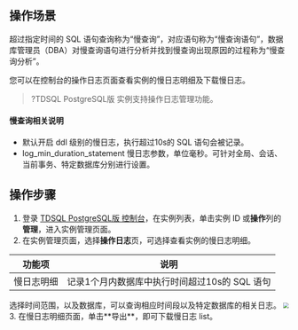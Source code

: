 ## 操作场景
超过指定时间的 SQL 语句查询称为“慢查询”，对应语句称为“慢查询语句”，数据库管理员（DBA）对慢查询语句进行分析并找到慢查询出现原因的过程称为“慢查询分析”。

您可以在控制台的操作日志页面查看实例的慢日志明细及下载慢日志。
>?TDSQL PostgreSQL版 实例支持操作日志管理功能。
>
#### 慢查询相关说明
- 默认开启 ddl 级别的慢日志，执行超过10s的 SQL 语句会被记录。
- log_min_duration_statement 慢日志参数，单位毫秒。可针对全局、会话、当前事务、特定数据库分别进行设置。

## 操作步骤
1. 登录 [TDSQL PostgreSQL版 控制台](https://console.cloud.tencent.com/tdsqld/instance-tdpg)，在实例列表，单击实例 ID 或**操作**列的**管理**，进入实例管理页面。
2. 在实例管理页面，选择**操作日志**页，可选择查看实例的慢日志明细。
<table>
<thead><tr><th>功能项</th><th>说明</th></tr></thead>
<tbody><tr>
<td>慢日志明细</td><td>记录1个月内数据库中执行时间超过10s的 SQL 语句</td></tr>
</tbody></table>
选择时间范围，以及数据库，可以查询相应时间段以及特定数据库的相关日志。
<img src="https://qcloudimg.tencent-cloud.cn/raw/ad728f9a15ce50518d946e80b9902a10.png"  style="zoom:60%;">
3. 在慢日志明细页面，单击**导出**，即可下载慢日志 list。

